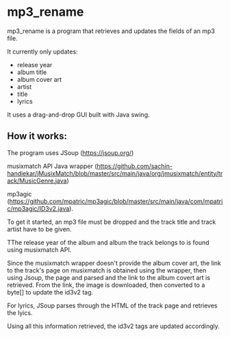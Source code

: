 # mp3_rename

mp3_rename is a program that retrieves and updates the fields of an mp3 file.

It currently only updates:
* release year
* album title
* album cover art
* artist
* title
* lyrics

It uses a drag-and-drop GUI built with Java swing. 

## How it works:
The program uses JSoup (https://jsoup.org/)

musixmatch API Java wrapper (https://github.com/sachin-handiekar/jMusixMatch/blob/master/src/main/java/org/jmusixmatch/entity/track/MusicGenre.java)

mp3agic (https://github.com/mpatric/mp3agic/blob/master/src/main/java/com/mpatric/mp3agic/ID3v2.java).

To get it started, an mp3 file must be dropped and the track title and track artist have to be given.

TThe release year of the album and album the track belongs to is found using musixmatch API.

Since the musixmatch wrapper doesn't provide the album cover art, the link to the track's page on musixmatch is obtained using the wrapper, then using Jsoup, the page and parsed and the link to the album covert art is retrieved. From the link, the image is downloaded, then converted to a byte[] to update the id3v2 tag.

For lyrics, JSoup parses through the HTML of the track page and retrieves the lyics.

Using all this information retrieved, the id3v2 tags are updated accordingly.

